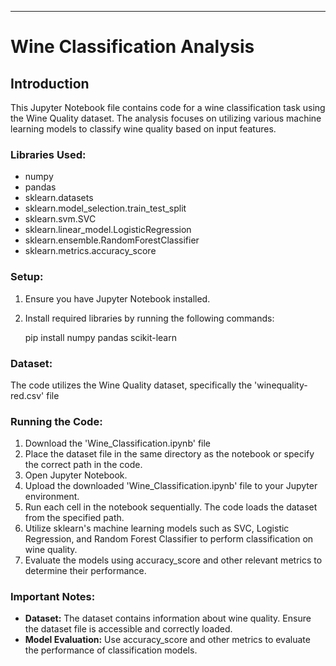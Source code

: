 
---

# Wine Classification Analysis

## Introduction
This Jupyter Notebook file contains code for a wine classification task using the Wine Quality dataset. The analysis focuses on utilizing various machine learning models to classify wine quality based on input features.

### Libraries Used:
- numpy
- pandas
- sklearn.datasets
- sklearn.model_selection.train_test_split
- sklearn.svm.SVC
- sklearn.linear_model.LogisticRegression
- sklearn.ensemble.RandomForestClassifier
- sklearn.metrics.accuracy_score

### Setup:
1. Ensure you have Jupyter Notebook installed.
2. Install required libraries by running the following commands:

    pip install numpy pandas scikit-learn


### Dataset:
The code utilizes the Wine Quality dataset, specifically the 'winequality-red.csv' file

### Running the Code:
1. Download the 'Wine_Classification.ipynb' file
2. Place the dataset file in the same directory as the notebook or specify the correct path in the code.
3. Open Jupyter Notebook.
4. Upload the downloaded 'Wine_Classification.ipynb' file to your Jupyter environment.
5. Run each cell in the notebook sequentially. The code loads the dataset from the specified path.
6. Utilize sklearn's machine learning models such as SVC, Logistic Regression, and Random Forest Classifier to perform classification on wine quality.
7. Evaluate the models using accuracy_score and other relevant metrics to determine their performance.

### Important Notes:
- **Dataset:** The dataset contains information about wine quality. Ensure the dataset file is accessible and correctly loaded.
- **Model Evaluation:** Use accuracy_score and other metrics to evaluate the performance of classification models.
